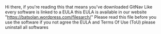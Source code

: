 Hi there, if you're reading this that means you've downloaded GitNav
Like every software is linked to a EULA
this EULA is available in our website "https://batsolan.wordpress.com/filesarch/"
Please read this file before you use the software
if you not agree the EULA and Terms Of Use (ToU) please uninstall all softwares 
